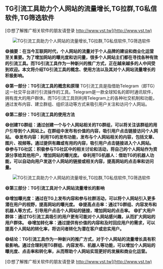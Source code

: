 ## **TG引流工具助力个人网站的流量增长,TG拉群,TG私信软件,TG筛选软件**

[😍想了解推广相关软件的朋友请登录 http://www.vst.tw](http://www.vst.tw)

 <center><img src="https://vst.tw/MP4/tuiguang/png/3.png" alt="TG引流工具助力个人网站的流量增长,TG拉群,TG私信软件,TG筛选软件"></center>

**😄摘要：在当今互联网时代，个人网站的流量对于个人品牌的建设和商业化运营至关重要。为了增加网站的曝光度和访问量，很多个人网站主们都在寻找各种有效的引流工具。而TG引流工具作为一种新兴的推广方式，正在越来越多的人中间受到欢迎。本文将介绍TG引流工具的概念、使用方法以及其对个人网站流量增长的积极影响。**

**😄第一部分：TG引流工具的概念和原理**
TG引流工具是指借助Telegram（即TG）这一社交平台进行引流操作的工具。Telegram是一款全球知名的即时通讯软件，拥有庞大的用户群体。而TG引流工具则利用Telegram上的各种社交机制和功能，通过发布内容、建立群组、组织活动等方式来吸引用户关注和访问个人网站。

**😄第二部分：TG引流工具的使用方法**

**😄创建TG群组：通过创建一个与个人网站相关的TG群组，可以将关注该群组的用户引导到个人网站上。在群组中发布有价值的内容，吸引用户点击链接访问个人网站。**
**😄发布内容：利用TG的发布功能，发布与个人网站相关的内容，包括文章、图片、视频等。通过提供有趣或有用的内容，吸引用户点击链接进入个人网站。**
**😄参与TG社区：积极参与TG社区中的相关讨论和活动，将自己的个人网站作为资源分享给其他用户，增加网站的曝光度。**
**😄利用TG机器人：借助TG的机器人功能，可以自动向用户发送个人网站的链接或相关内容，提高网站的点击率和访问量。**

 <center><img src="https://vst.tw/MP4/tuiguang/png/4.png" alt="TG引流工具助力个人网站的流量增长,TG拉群,TG私信软件,TG筛选软件"></center>

**😄第三部分：TG引流工具对个人网站流量增长的影响**

**😄增加曝光度：通过在TG上发布内容和参与社群活动，可以将个人网站引入更多潜在用户的视野，提高网站的曝光度。**
**😄提高点击率：通过TG群组、内容发布和机器人等方式，引导用户点击个人网站的链接，增加网站的点击率。**
**😄扩大用户群体：通过TG引流工具吸引的用户更有可能对个人网站感兴趣，从而扩大网站的用户群体。**
**😄增加转化率：通过提供有价值的内容和及时回应用户的需求，可以提高个人网站的转化率，将访问者转化为潜在客户或忠实用户。**

**😄结论：TG引流工具作为一种新兴的推广方式，对于个人网站的流量增长具有积极影响。通过合理利用TG群组、内容发布、机器人等功能，可以增加个人网站的曝光度、点击率和转化率，从而帮助个人网站实现更好的发展和商业化运营。**

[😍想了解推广相关软件的朋友请登录 http://www.vst.tw](http://www.vst.tw)



